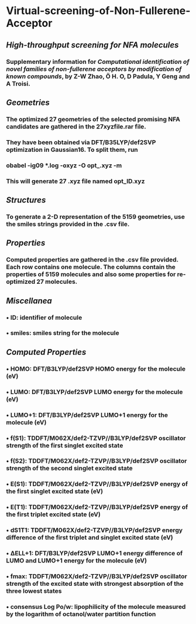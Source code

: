 # Virtual-screening-of-Non-Fullerene-Acceptor


## ***High-throughput screening for NFA molecules***
### Supplementary information for *Computational identification of novel families of non-fullerene acceptors by modification of known compounds*, by Z-W Zhao, Ö H. O, D Padula, Y Geng and A Troisi.


## ***Geometries***
### The optimized 27 geometries of the selected promising NFA candidates are gathered in the 27xyzfile.rar file.
### They have been obtained via DFT/B35LYP/def2SVP optimization in Gaussian16. To split them, run
### obabel -ig09 *.log -oxyz -O opt_.xyz -m
### This will generate 27 .xyz file named opt_ID.xyz



## ***Structures***
### To generate a 2-D representation of the 5159 geometries, use the smiles strings provided in the .csv file.



## ***Properties***
### Computed properties are gathered in the .csv file provided. Each row contains one molecule. The columns contain the properties of 5159 molecules and also some properties for re-optimized 27 molecules. 



## ***Miscellanea***
### •	ID: identifier of molecule
### •	smiles: smiles string for the molecule



## ***Computed Properties***
### •	HOMO: DFT/B3LYP/def2SVP HOMO energy for the molecule (eV)
### •	LUMO: DFT/B3LYP/def2SVP LUMO energy for the molecule (eV)
### •	LUMO+1: DFT/B3LYP/def2SVP LUMO+1 energy for the molecule (eV)
### •	f(S1): TDDFT/M062X/def2-TZVP//B3LYP/def2SVP oscillator strength of the first singlet excited state
### •	f(S2): TDDFT/M062X/def2-TZVP//B3LYP/def2SVP oscillator strength of the second singlet excited state
### •	E(S1): TDDFT/M062X/def2-TZVP//B3LYP/def2SVP energy of the first singlet excited state (eV)
### •	E(T1): TDDFT/M062X/def2-TZVP//B3LYP/def2SVP energy of the first triplet excited state (eV)
### •	dS1T1: TDDFT/M062X/def2-TZVP//B3LYP/def2SVP energy difference of the first triplet and singlet excited state (eV)
### •	ΔELL+1: DFT/B3LYP/def2SVP LUMO+1 energy difference of LUMO and LUMO+1 energy for the molecule (eV)
### •	fmax: TDDFT/M062X/def2-TZVP//B3LYP/def2SVP oscillator strength of the excited state with strongest absorption of the three lowest states
### •	consensus Log Po/w: lipophilicity of the molecule measured by the logarithm of octanol/water partition function 
